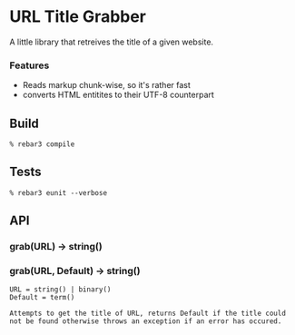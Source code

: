 URL Title Grabber
=====

A little library that retreives the title of a given website.

### Features

  - Reads markup chunk-wise, so it's rather fast 
  - converts HTML entitites to their UTF-8 counterpart

Build
-----

    % rebar3 compile

Tests
-----

    % rebar3 eunit --verbose

API
-----

### grab(URL) -> string()
### grab(URL, Default) -> string()
    URL = string() | binary()
    Default = term()

    Attempts to get the title of URL, returns Default if the title could not be found otherwise throws an exception if an error has occured.
